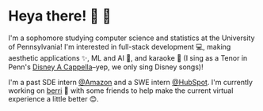 # Heya there! 👋 😬

I'm a sophomore studying computer science and statistics at the University of Pennsylvania! I'm interested in full-stack development 💻, making aesthetic applications ✨, ML and AI 🧠, and karaoke 🎤 (I sing as a Tenor in Penn's [Disney A Cappella](https://disneyacappella.com)–yep, we only sing Disney songs)!

I'm a past SDE intern [@Amazon](https://amazon.com) and a SWE intern [@HubSpot](https://hubspot.com). I'm currently working on [berri](https://berri.io) 🍓 with some friends to help make the current virtual experience a little better 😊. 


